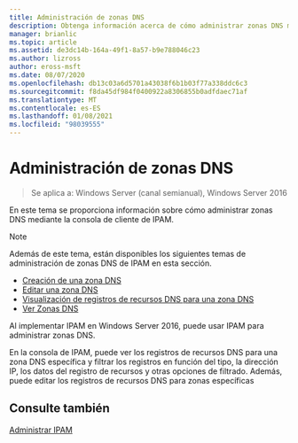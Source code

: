 ```yaml
---
title: Administración de zonas DNS
description: Obtenga información acerca de cómo administrar zonas DNS mediante la consola de cliente de IPAM.
manager: brianlic
ms.topic: article
ms.assetid: de3dc14b-164a-49f1-8a57-b9e788046c23
ms.author: lizross
author: eross-msft
ms.date: 08/07/2020
ms.openlocfilehash: db13c03a6d5701a43038f6b1b03f77a338ddc6c3
ms.sourcegitcommit: f8da45df984f0400922a8306855b0adfdaec71af
ms.translationtype: MT
ms.contentlocale: es-ES
ms.lasthandoff: 01/08/2021
ms.locfileid: "98039555"
---
```

# <a name="dns-zone-management"></a>Administración de zonas DNS

>Se aplica a: Windows Server (canal semianual), Windows Server 2016

En este tema se proporciona información sobre cómo administrar zonas DNS mediante la consola de cliente de IPAM.

> [!NOTE]
> Además de este tema, están disponibles los siguientes temas de administración de zonas DNS de IPAM en esta sección.
>
> -   [Creación de una zona DNS](../../technologies/ipam/Create-a-DNS-Zone.md)
> -   [Editar una zona DNS](../../technologies/ipam/Edit-a-DNS-Zone.md)
> -   [Visualización de registros de recursos DNS para una zona DNS](../../technologies/ipam/View-DNS-Resource-Records-for-a-DNS-Zone.md)
> -   [Ver Zonas DNS](../../technologies/ipam/View-DNS-Zones.md)

Al implementar IPAM en Windows Server 2016, puede usar IPAM para administrar zonas DNS.

En la consola de IPAM, puede ver los registros de recursos DNS para una zona DNS específica y filtrar los registros en función del tipo, la dirección IP, los datos del registro de recursos y otras opciones de filtrado. Además, puede editar los registros de recursos DNS para zonas específicas

## <a name="see-also"></a>Consulte también
[Administrar IPAM](Manage-IPAM.md)



